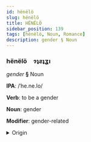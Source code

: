 ```yaml
---
id: hënëlö
slug: hënëlö
title: HËNËLÖ
sidebar_position: 139
tags: [hënëlö, Noun, Romance]
description: gender § Noun
---
```


### hënëlö&emsp;<span kind="abugida">ɂʇƨʇʓı</span>

*gender* **§** Noun

**IPA**: /ˈhe.ne.lo/

**Verb**: to be a gender

**Noun**: gender

**Modifier**: gender-related

<details>
    <summary>Origin</summary>
    Spanish género [ˈxe.ne.ɾo]<br/>
    <em>Romance Language Family</em>
</details>